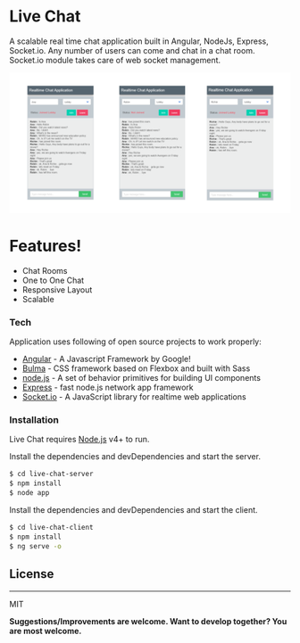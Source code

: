 # Live Chat

A scalable real time chat application built in Angular, NodeJs, Express, Socket.io. Any number of users can come and chat in a chat room. Socket.io module takes care of web socket management.

![Application Screenshot 1](https://github.com/sranmanpreet/live-chat/blob/master/live-chat-client/src/assets/LiveChat.png?raw=true)

# Features!
  - Chat Rooms
  - One to One Chat
  - Responsive Layout
  - Scalable

### Tech
Application uses following of open source projects to work properly:

* [Angular] - A Javascript Framework by Google!
* [Bulma] - CSS framework based on Flexbox and built with Sass
* [node.js] - A set of behavior primitives for building UI components
* [Express] - fast node.js network app framework
* [Socket.io] - A JavaScript library for realtime web applications

### Installation

Live Chat requires [Node.js](https://nodejs.org/) v4+ to run.

Install the dependencies and devDependencies and start the server.

```sh
$ cd live-chat-server
$ npm install
$ node app
```

Install the dependencies and devDependencies and start the client.

```sh
$ cd live-chat-client
$ npm install
$ ng serve -o
```

## License
----

MIT


**Suggestions/Improvements are welcome. Want to develop together? You are most welcome.**

[//]: # (These are reference links used in the body of this note and get stripped out when the markdown processor does its job. There is no need to format nicely because it shouldn't be seen. Thanks SO - http://stackoverflow.com/questions/4823468/store-comments-in-markdown-syntax)


   [Angular]: <https://angular.io/>
   [git-repo-url]: <https://github.com/joemccann/dillinger.git>
   [john gruber]: <http://daringfireball.net>
   [df1]: <http://daringfireball.net/projects/markdown/>
   [markdown-it]: <https://github.com/markdown-it/markdown-it>
   [Ace Editor]: <http://ace.ajax.org>
   [node.js]: <http://nodejs.org>
   [Twitter Bootstrap]: <http://twitter.github.com/bootstrap/>
   [Socket.io]: <https://socket.io/>
   [Angular Material CDK]: <https://material.angular.io/cdk/categories>
   [express]: <http://expressjs.com>
   [AngularJS]: <http://angularjs.org>
   [Bulma]: <https://bulma.io/>